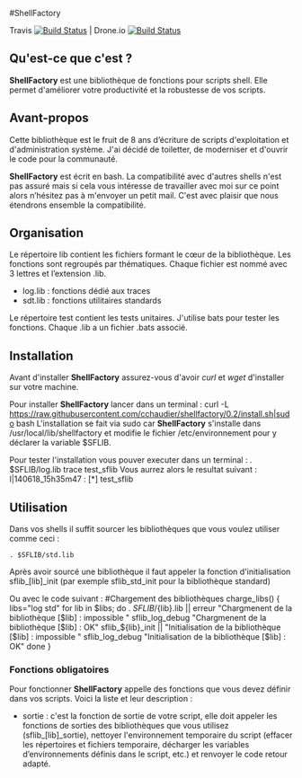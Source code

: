 #﻿ShellFactory


Travis [![Build
Status](https://travis-ci.org/cchaudier/shellfactory.svg?branch=master)](https://travis-ci.org/cchaudier/shellfactory)
| Drone.io [![Build
Status](https://drone.io/github.com/cchaudier/shellfactory/status.png)](https://drone.io/github.com/cchaudier/shellfactory/latest)

## Qu'est-ce que c'est ?

**ShellFactory** est une bibliothèque de fonctions pour scripts shell. Elle permet d'améliorer votre productivité et la robustesse de vos scripts.

## Avant-propos

Cette bibliothèque est le fruit de 8 ans d’écriture de scripts d'exploitation et d'administration système. J'ai décidé de toiletter, de moderniser et d'ouvrir le code pour la communauté.

**ShellFactory** est écrit en bash. La compatibilité avec d'autres shells n'est pas assuré mais si cela vous intéresse de travailler avec moi sur ce point alors n’hésitez pas à m'envoyer un petit mail. C'est avec plaisir que nous étendrons ensemble la compatibilité.

## Organisation

Le répertoire lib contient les fichiers formant le cœur de la bibliothèque. Les fonctions sont regroupés par thématiques. Chaque fichier est nommé avec 3 lettres et l’extension .lib.
* log.lib : fonctions dédié aux traces
* sdt.lib : fonctions utilitaires standards

Le répertoire test contient les tests unitaires. J'utilise bats pour tester les fonctions. Chaque .lib a un fichier .bats associé. 

## Installation
Avant d'installer **ShellFactory** assurez-vous d'avoir *curl* et *wget* d'installer sur votre machine.

Pour installer **ShellFactory** lancer dans un terminal :
		curl -L https://raw.githubusercontent.com/cchaudier/shellfactory/0.2/install.sh|sudo bash
L'installation se fait via sudo car **ShellFactory** s'installe dans /usr/local/lib/shellfactory et modifie le fichier /etc/environnement pour y déclarer la variable $SFLIB.

Pour tester l'installation vous pouver executer dans un terminal :
    . $SFLIB/log.lib
    trace test_sflib
Vous aurrez alors le resultat suivant :
    I|140618_15h35m47 : [*] test_sflib

## Utilisation
    
Dans vos shells il suffit sourcer les bibliothèques que vous voulez utiliser comme ceci :
    
    . $SFLIB/std.lib

Après avoir sourcé une bibliothèque il faut appeler la fonction d'initialisation sflib_[lib]_init (par exemple sflib_std_init pour la bibliothèque standard)

Ou avec le code suivant :
	#Chargement des bibliothèques
	charge_libs()
	{
		libs="log std"
		for lib in $libs; do
			. ${SFLIB}/${lib}.lib || erreur "Chargmenent de la bibliothèque [$lib] : impossible "
			sflib_log_debug "Chargmenent de la bibliothèque [$lib] : OK"
			sflib_${lib}_init || "Initialisation de la bibliothèque [$lib] : impossible "
			sflib_log_debug "Initialisation de la bibliothèque [$lib] : OK"
		done
	}

### Fonctions obligatoires

Pour fonctionner **ShellFactory** appelle des fonctions que vous devez définir dans vos scripts. Voici la liste et leur description :
* sortie : c'est la fonction de sortie de votre script, elle doit appeler les fonctions de sorties des bibliothèques que vous utilisez (sflib_[lib]_sortie), nettoyer l'environnement temporaire du script (effacer les répertoires et fichiers temporaire, décharger les variables d’environnements définis dans le script, etc.) et renvoyer le code retour adapté.
